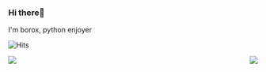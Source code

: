 ### Hi there👋
I'm borox, python enjoyer

![Hits](https://hits.link/hits?url=https%3A%2F%2Fgithub.com%2Fborox345)

<img align='right' src="https://spotify-recently-played-readme.vercel.app/api?user=31m5pdjuimsrdamcrgjvqk3h37au">
<img align='left' src="https://lanyard-profile-readme.vercel.app/api/314424536256872449?bg=00000000">

